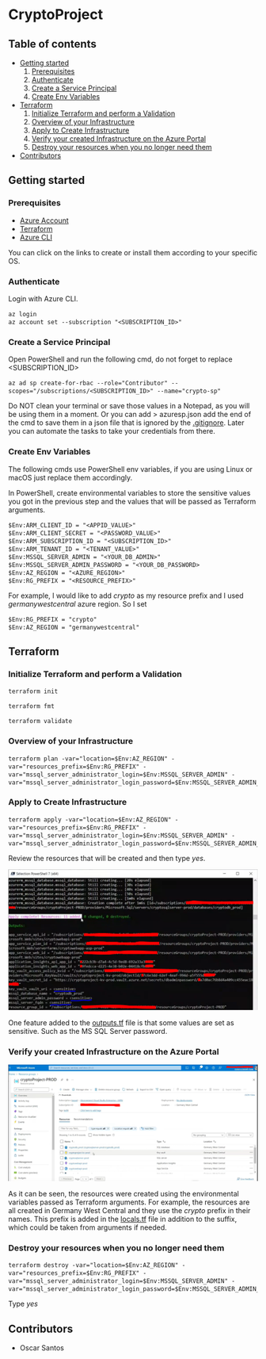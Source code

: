 # CryptoProject

## Table of contents

* [Getting started](#getting-started)
  1. [Prerequisites](#prerequisites)
  2. [Authenticate](#authenticate)
  3. [Create a Service Principal](#create-a-service-principal)
  4. [Create Env Variables](#create-env-variables)
* [Terraform](#terraform)
  1. [Initialize Terraform and perform a Validation](#initialize-terraform-and-perform-a-validation)
  2. [Overview of your Infrastructure](#overview-of-your-infrastructure)
  3. [Apply to Create Infrastructure](#apply-to-create-infrastructure)
  4. [Verify your created Infrastructure on the Azure Portal](#verify-your-created-infrastructure-on-the-azure-portal)
  5. [Destroy your resources when you no longer need them](#destroy-your-resources-when-you-no-longer-need-them)
* [Contributors](#contributors)

## Getting started

### Prerequisites

- [Azure Account](https://azure.microsoft.com/en-us/free/)
- [Terraform](https://www.terraform.io/downloads)
- [Azure CLI](https://docs.microsoft.com/en-us/cli/azure/install-azure-cli)

You can click on the links to create or install them according to your specific OS. 

### Authenticate

Login with Azure CLI.

```
az login
az account set --subscription "<SUBSCRIPTION_ID>"
```

### Create a Service Principal

Open PowerShell and run the following cmd, do not forget to replace <SUBSCRIPTION_ID>

```
az ad sp create-for-rbac --role="Contributor" --scopes="/subscriptions/<SUBSCRIPTION_ID>" --name="crypto-sp"
```

Do NOT clean your terminal or save those values in a Notepad, as you will be using them in a moment.
Or you can add > azuresp.json add the end of the cmd to save them in a json file that is ignored by the [.gitignore](../.gitignore).
Later you can automate the tasks to take your credentials from there.

### Create Env Variables

The following cmds use PowerShell env variables, if you are using Linux or macOS just replace them accordingly.

In PowerShell, create environmental variables to store the sensitive values you got in the previous step and the values that will be passed as Terraform arguments. 

```
$Env:ARM_CLIENT_ID = "<APPID_VALUE>"
$Env:ARM_CLIENT_SECRET = "<PASSWORD_VALUE>"
$Env:ARM_SUBSCRIPTION_ID = "<SUBSCRIPTION_ID>"
$Env:ARM_TENANT_ID = "<TENANT_VALUE>"
$Env:MSSQL_SERVER_ADMIN = "<YOUR_DB_ADMIN>"
$Env:MSSQL_SERVER_ADMIN_PASSWORD = "<YOUR_DB_PASSWORD>
$Env:AZ_REGION = "<AZURE_REGION>"
$Env:RG_PREFIX = "<RESOURCE_PREFIX>"
```

For example, I would like to add *crypto* as my resource prefix and I used *germanywestcentral* azure region. So I set

```
$Env:RG_PREFIX = "crypto"
$Env:AZ_REGION = "germanywestcentral"
```

## Terraform

### Initialize Terraform and perform a Validation

```
terraform init
```

```
terraform fmt
```

```
terraform validate
```

### Overview of your Infrastructure

```
terraform plan -var="location=$Env:AZ_REGION" -var="resources_prefix=$Env:RG_PREFIX" -var="mssql_server_administrator_login=$Env:MSSQL_SERVER_ADMIN" -var="mssql_server_administrator_login_password=$Env:MSSQL_SERVER_ADMIN_PASSWORD"
```

### Apply to Create Infrastructure

```
terraform apply -var="location=$Env:AZ_REGION" -var="resources_prefix=$Env:RG_PREFIX" -var="mssql_server_administrator_login=$Env:MSSQL_SERVER_ADMIN" -var="mssql_server_administrator_login_password=$Env:MSSQL_SERVER_ADMIN_PASSWORD"
```

Review the resources that will be created and then type *yes*.

![](../assets/img/iac/terraform%20outputs.PNG)

One feature added to the [outputs.tf](outputs.tf) file is that some values are set as sensitive. Such as the MS SQL Server password.

### Verify your created Infrastructure on the Azure Portal

![](../assets/img/iac/azure%20portal%20prod%20rg.PNG)

As it can be seen, the resources were created using the environmental variables passed as Terraform arguments. For example, the resources are all created in Germany West Central and they use the *crypto* prefix in their names. This prefix is added in the [locals.tf](locals.tf) file in addition to the suffix, which could be taken from arguments if needed.

### Destroy your resources when you no longer need them

```
terraform destroy -var="location=$Env:AZ_REGION" -var="resources_prefix=$Env:RG_PREFIX" -var="mssql_server_administrator_login=$Env:MSSQL_SERVER_ADMIN" -var="mssql_server_administrator_login_password=$Env:MSSQL_SERVER_ADMIN_PASSWORD"
```

Type *yes*

## Contributors

* Oscar Santos
